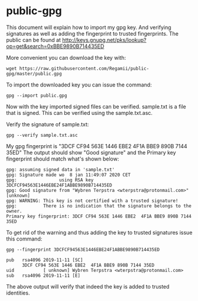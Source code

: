 # public-gpg
This document will explain how to import my gpg key. And verifying signatures as
well as adding the fingerprint to trusted fingerprints. The public can be found at
http://keys.gnupg.net/pks/lookup?op=get&search=0xBBE9890B714435ED

More convenient you can download the key with:

`wget https://raw.githubusercontent.com/Regamii/public-gpg/master/public.gpg`

To import the downloaded key you can issue the command:

`gpg --import public.gpg`

Now with the key imported signed files can be verified. sample.txt is a file that is
signed. This can be verified using the sample.txt.asc.

Verify the signature of sample.txt:

`gpg --verify sample.txt.asc`

My gpg fingerprint is "3DCF CF94 563E 1446 EBE2  4F1A BBE9 890B 7144 35ED" The output
should show "Good signature" and the Primary key fingerprint should match what's
shown below:

```
gpg: assuming signed data in 'sample.txt'
gpg: Signature made wo  8 jan 11:49:07 2020 CET
gpg:                using RSA key 3DCFCF94563E1446EBE24F1ABBE9890B714435ED
gpg: Good signature from "Wybren Terpstra <wterpstra@protonmail.com>" [unknown]
gpg: WARNING: This key is not certified with a trusted signature!
gpg:          There is no indication that the signature belongs to the owner.
Primary key fingerprint: 3DCF CF94 563E 1446 EBE2  4F1A BBE9 890B 7144 35ED
```

To get rid of the warning and thus adding the key to trusted signatures issue this command:

`gpg --fingerprint 3DCFCF94563E1446EBE24F1ABBE9890B714435ED`

```
pub   rsa4096 2019-11-11 [SC]
      3DCF CF94 563E 1446 EBE2  4F1A BBE9 890B 7144 35ED
uid           [ unknown] Wybren Terpstra <wterpstra@protonmail.com>
sub   rsa4096 2019-11-11 [E]
```

The above output will verify that indeed the key is added to trusted identities.

